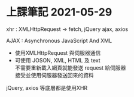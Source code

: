 # 上課筆記 2021-05-29

xhr : XMLHttpRequest -> fetch, jQuery ajax, axios


AJAX : Asynchronous JavaScript And XML
* 使用XMLHttpRequest 與伺服器通信
* 可使用 JOSON, XML, HTML 及 text<br>
不需要重新載入網頁就能發送 request 給伺服器<br>
接受並使用伺服器發送回來的資料

jQuery, axios 等底層都是使用XHR
